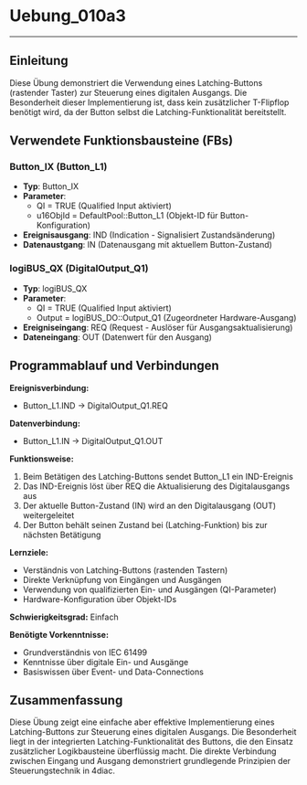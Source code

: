 # Uebung_010a3

* * * * * * * * * *

## Einleitung
Diese Übung demonstriert die Verwendung eines Latching-Buttons (rastender Taster) zur Steuerung eines digitalen Ausgangs. Die Besonderheit dieser Implementierung ist, dass kein zusätzlicher T-Flipflop benötigt wird, da der Button selbst die Latching-Funktionalität bereitstellt.

## Verwendete Funktionsbausteine (FBs)

### Button_IX (Button_L1)
- **Typ**: Button_IX
- **Parameter**:
  - QI = TRUE (Qualified Input aktiviert)
  - u16ObjId = DefaultPool::Button_L1 (Objekt-ID für Button-Konfiguration)
- **Ereignisausgang**: IND (Indication - Signalisiert Zustandsänderung)
- **Datenaustgang**: IN (Datenausgang mit aktuellem Button-Zustand)

### logiBUS_QX (DigitalOutput_Q1)
- **Typ**: logiBUS_QX
- **Parameter**:
  - QI = TRUE (Qualified Input aktiviert)
  - Output = logiBUS_DO::Output_Q1 (Zugeordneter Hardware-Ausgang)
- **Ereigniseingang**: REQ (Request - Auslöser für Ausgangsaktualisierung)
- **Dateneingang**: OUT (Datenwert für den Ausgang)

## Programmablauf und Verbindungen

**Ereignisverbindung:**
- Button_L1.IND → DigitalOutput_Q1.REQ

**Datenverbindung:**
- Button_L1.IN → DigitalOutput_Q1.OUT

**Funktionsweise:**
1. Beim Betätigen des Latching-Buttons sendet Button_L1 ein IND-Ereignis
2. Das IND-Ereignis löst über REQ die Aktualisierung des Digitalausgangs aus
3. Der aktuelle Button-Zustand (IN) wird an den Digitalausgang (OUT) weitergeleitet
4. Der Button behält seinen Zustand bei (Latching-Funktion) bis zur nächsten Betätigung

**Lernziele:**
- Verständnis von Latching-Buttons (rastenden Tastern)
- Direkte Verknüpfung von Eingängen und Ausgängen
- Verwendung von qualifizierten Ein- und Ausgängen (QI-Parameter)
- Hardware-Konfiguration über Objekt-IDs

**Schwierigkeitsgrad:** Einfach

**Benötigte Vorkenntnisse:**
- Grundverständnis von IEC 61499
- Kenntnisse über digitale Ein- und Ausgänge
- Basiswissen über Event- und Data-Connections

## Zusammenfassung
Diese Übung zeigt eine einfache aber effektive Implementierung eines Latching-Buttons zur Steuerung eines digitalen Ausgangs. Die Besonderheit liegt in der integrierten Latching-Funktionalität des Buttons, die den Einsatz zusätzlicher Logikbausteine überflüssig macht. Die direkte Verbindung zwischen Eingang und Ausgang demonstriert grundlegende Prinzipien der Steuerungstechnik in 4diac.
